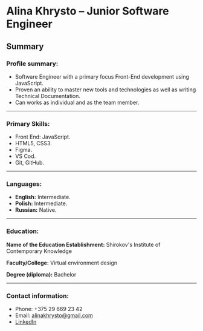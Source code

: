 # Alina Khrysto – Junior Software Engineer
## Summary
### Profile summary:
*    Software Engineer with a primary focus Front-End development using JavaScript.
*    Proven an ability to master new tools and technologies as well as writing Technical Documentation.
*    Can works as individual and as the team member.
******************************************************************************************************************
### Primary Skills:
*    Front End: JavaScript.
*    HTML5, CSS3.
*    Figma.
*    VS Cod.
*    Git, GitHub.
******************************************************************************************************************
### Languages:
*    **English:** Intermediate.
*    **Polish:**  Intermediate.
*    **Russian:** Native.
******************************************************************************************************************
### Education:
**Name of the Education Establishment:** Shirokov's Institute of Contemporary Knowledge


**Faculty/College:** Virtual environment design


**Degree (diploma):** Bachelor
******************************************************************************************************************
### Contact information:
* Phone: +375 29 669 23 42
* Email: alinakhrysto@gmail.com
* [LinkedIn](https://www.linkedin.com/in/%D0%B0%D0%BB%D0%B8%D0%BD%D0%B0-auloni-5-9574b7113/)
